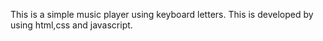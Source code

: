 This is a simple music player using keyboard letters.
This is developed by using html,css and javascript.
